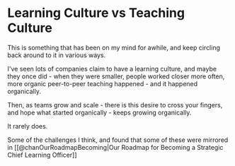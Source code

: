 # Learning Culture vs Teaching Culture

This is something that has been on my mind for awhile, and keep circling back around to it in various ways.

I've seen lots of companies claim to have a learning culture, and maybe they once did - when they were smaller, people worked closer more often, more organic peer-to-peer teaching happened - and it happened organically. 

Then, as teams grow and scale - there is this desire to cross your fingers, and hope what started organically - keeps growing organically.

It rarely does. 

Some of the challenges I think, and found that some of these were mirrored in [[@chanOurRoadmapBecoming|Our Roadmap for Becoming a Strategic Chief Learning Officer]]